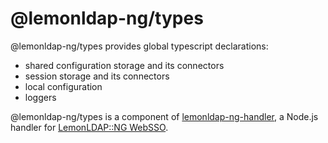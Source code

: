 # @lemonldap-ng/types

@lemonldap-ng/types provides global typescript declarations:
 * shared configuration storage and its connectors
 * session storage and its connectors
 * local configuration
 * loggers

@lemonldap-ng/types is a component of [lemonldap-ng-handler](https://www.npmjs.com/package/lemonldap-ng-handler),
a Node.js handler for [LemonLDAP::NG WebSSO](https://lemonldap-ng.org).
